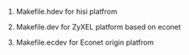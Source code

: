 1. Makefile.hdev
    for hisi platfrom

2. Makefile.dev
    for ZyXEL platform based on econet 

3. Makefile.ecdev
    for Econet origin platfrom
